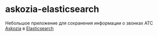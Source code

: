 # askozia-elasticsearch
Небольшое приложение для сохранения информации о звонках АТС [Askozia](https://www.askozia.ru/) в [Elasticsearch](https://www.elastic.co/)
